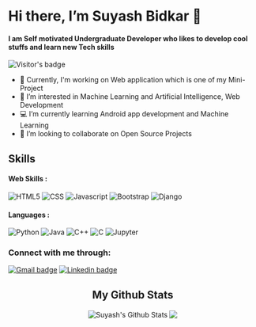 # Hi there, I’m Suyash Bidkar 👋 
#### I am Self motivated Undergraduate Developer who likes to develop cool stuffs and learn new Tech skills

![Visitor's badge](https://komarev.com/ghpvc/?username=Suyash642)  

- 🔭    Currently, I'm working on Web application which is one of my Mini-Project
- 🌱    I’m interested in Machine Learning and Artificial Intelligence, Web Development
- 💻    I’m currently learning Android app development and Machine Learning
- 👯    I’m looking to collaborate on Open Source Projects

## Skills   
#### Web Skills :
![HTML5](https://img.shields.io/badge/HTML5-E34F26?style=for-the-badge&logo=html5&logoColor=white)
![CSS](https://img.shields.io/badge/CSS-239120?&style=for-the-badge&logo=css3&logoColor=white)
![Javascript](https://img.shields.io/badge/JavaScript-323330?style=for-the-badge&logo=javascript&logoColor=F7DF1E)
![Bootstrap](https://img.shields.io/badge/Bootstrap-563D7C?style=for-the-badge&logo=bootstrap&logoColor=white)
![Django](https://img.shields.io/badge/Django-092E20?style=for-the-badge&logo=django&logoColor=white)

#### Languages :
![Python](https://img.shields.io/badge/Python-3776AB?style=for-the-badge&logo=python&logoColor=white)
![Java](https://img.shields.io/badge/Java-ED8B00?style=for-the-badge&logo=java&logoColor=white)
![C++](https://img.shields.io/badge/C%2B%2B-00599C?style=for-the-badge&logo=c%2B%2B&logoColor=white)
![C](https://img.shields.io/badge/C-00599C?style=for-the-badge&logo=c&logoColor=white)
![Jupyter](https://img.shields.io/badge/Jupyter-F37626.svg?&style=for-the-badge&logo=Jupyter&logoColor=white)


 ### Connect with me through:  

 [![Gmail badge](https://img.shields.io/badge/Gmail-D14836?style=for-the-badge&logo=gmail&logoColor=white)](suyash.bidkar@gmail.com)
 [![Linkedin badge](https://img.shields.io/badge/LinkedIn-0077B5?style=for-the-badge&logo=linkedin&logoColor=white)](linkedin.com/in/suyash-bidkar-1baba91a0)


<div align="center">
<h2>My Github Stats </h2>

<img align="center" alt="Suyash's Github Stats" src="https://github-readme-stats.codestackr.vercel.app/api?username=Suyash642&show_icons=true&hide_border=true&count_private=true&include_all_commits=true&theme=dracula" />
 <img align="center" src="https://github-readme-stats.anuraghazra1.vercel.app/api/top-langs/?username=Suyash642&theme=dracula&show_icons=true&hide_border=true" />
 </div>

<!---
Suyash642/Suyash642 is a ✨ special ✨ repository because its `README.md` (this file) appears on your GitHub profile.
You can click the Preview link to take a look at your changes.
--->
